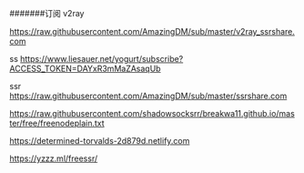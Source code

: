 #######订阅
v2ray

https://raw.githubusercontent.com/AmazingDM/sub/master/v2ray_ssrshare.com

ss
https://www.liesauer.net/yogurt/subscribe?ACCESS_TOKEN=DAYxR3mMaZAsaqUb

ssr
https://raw.githubusercontent.com/AmazingDM/sub/master/ssrshare.com

https://raw.githubusercontent.com/shadowsocksrr/breakwa11.github.io/master/free/freenodeplain.txt

https://determined-torvalds-2d879d.netlify.com

https://yzzz.ml/freessr/



